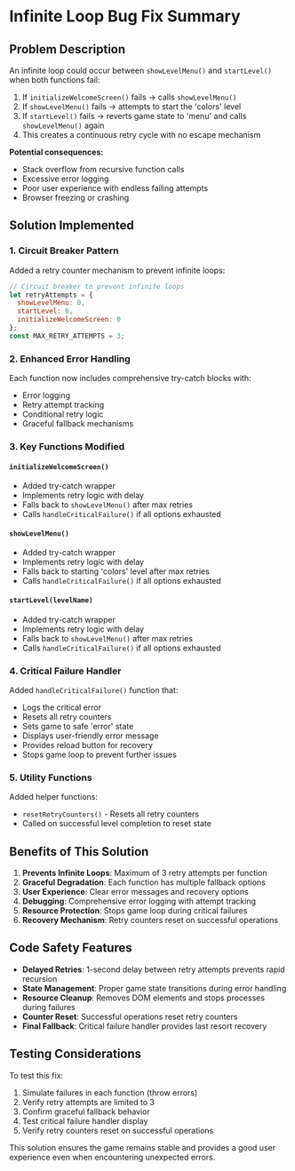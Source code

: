 # Infinite Loop Bug Fix Summary

## Problem Description
An infinite loop could occur between `showLevelMenu()` and `startLevel()` when both functions fail:

1. If `initializeWelcomeScreen()` fails → calls `showLevelMenu()`
2. If `showLevelMenu()` fails → attempts to start the 'colors' level
3. If `startLevel()` fails → reverts game state to 'menu' and calls `showLevelMenu()` again
4. This creates a continuous retry cycle with no escape mechanism

**Potential consequences:**
- Stack overflow from recursive function calls
- Excessive error logging
- Poor user experience with endless failing attempts
- Browser freezing or crashing

## Solution Implemented

### 1. Circuit Breaker Pattern
Added a retry counter mechanism to prevent infinite loops:

```javascript
// Circuit breaker to prevent infinite loops
let retryAttempts = {
  showLevelMenu: 0,
  startLevel: 0,
  initializeWelcomeScreen: 0
};
const MAX_RETRY_ATTEMPTS = 3;
```

### 2. Enhanced Error Handling
Each function now includes comprehensive try-catch blocks with:
- Error logging
- Retry attempt tracking
- Conditional retry logic
- Graceful fallback mechanisms

### 3. Key Functions Modified

#### `initializeWelcomeScreen()`
- Added try-catch wrapper
- Implements retry logic with delay
- Falls back to `showLevelMenu()` after max retries
- Calls `handleCriticalFailure()` if all options exhausted

#### `showLevelMenu()`
- Added try-catch wrapper
- Implements retry logic with delay
- Falls back to starting 'colors' level after max retries
- Calls `handleCriticalFailure()` if all options exhausted

#### `startLevel(levelName)`
- Added try-catch wrapper
- Implements retry logic with delay
- Falls back to `showLevelMenu()` after max retries
- Calls `handleCriticalFailure()` if all options exhausted

### 4. Critical Failure Handler
Added `handleCriticalFailure()` function that:
- Logs the critical error
- Resets all retry counters
- Sets game to safe 'error' state
- Displays user-friendly error message
- Provides reload button for recovery
- Stops game loop to prevent further issues

### 5. Utility Functions
Added helper functions:
- `resetRetryCounters()` - Resets all retry counters
- Called on successful level completion to reset state

## Benefits of This Solution

1. **Prevents Infinite Loops**: Maximum of 3 retry attempts per function
2. **Graceful Degradation**: Each function has multiple fallback options
3. **User Experience**: Clear error messages and recovery options
4. **Debugging**: Comprehensive error logging with attempt tracking
5. **Resource Protection**: Stops game loop during critical failures
6. **Recovery Mechanism**: Retry counters reset on successful operations

## Code Safety Features

- **Delayed Retries**: 1-second delay between retry attempts prevents rapid recursion
- **State Management**: Proper game state transitions during error handling
- **Resource Cleanup**: Removes DOM elements and stops processes during failures
- **Counter Reset**: Successful operations reset retry counters
- **Final Fallback**: Critical failure handler provides last resort recovery

## Testing Considerations

To test this fix:
1. Simulate failures in each function (throw errors)
2. Verify retry attempts are limited to 3
3. Confirm graceful fallback behavior
4. Test critical failure handler display
5. Verify retry counters reset on successful operations

This solution ensures the game remains stable and provides a good user experience even when encountering unexpected errors.